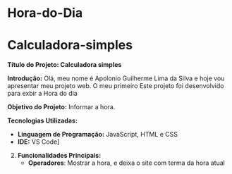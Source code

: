 # Hora-do-Dia


# Calculadora-simples

**Título do Projeto: Calculadora simples**

**Introdução:**
Olá, meu nome é Apolonio Guilherme Lima da Silva e hoje vou apresentar meu projeto web. O meu primeiro Este projeto foi desenvolvido para exbir a Hora do dia

**Objetivo do Projeto:**
Informar a hora.

**Tecnologias Utilizadas:**
- **Linguagem de Programação:** JavaScript, HTML e CSS
- **IDE:** VS Code]

2. **Funcionalidades Principais:**
   - **Operadores**: Mostrar a hora, e deixa o site com terma da hora atual

